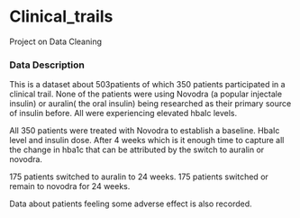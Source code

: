 # Clinical_trails
Project on Data Cleaning

### Data Description

This is a dataset about 503patients of which 350 patients participated in a clinical trail. None of the patients were using Novodra (a popular injectale insulin) or auralin( the oral insulin) being researched as their primary source of insulin before. All were experiencing elevated hbaIc levels.

All 350 patients were treated with Novodra to establish a baseline. HbaIc level and insulin dose. After 4 weeks which is it enough time to capture all the change in hba1c that can be attributed by the switch to auralin or novodra.

175 patients switched to auralin to 24 weeks.
175 patients switched or remain to novodra for 24 weeks.

Data about patients feeling some adverse effect is also recorded.
